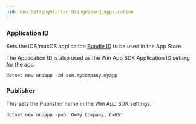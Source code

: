 ```yaml
---
uid: Uno.GettingStarted.UsingWizard.Application
---
```


### Application ID

Sets the iOS/macOS application [Bundle ID](https://developer.apple.com/documentation/appstoreconnectapi/bundle_ids) to be used in the App Store.  

The Application ID is also used as the Win App SDK
Application ID setting for the app.

```
dotnet new unoapp -id com.mycompany.myapp
```

### Publisher

This sets the Publisher name in the Win App SDK settings.

```
dotnet new unoapp -pub 'O=My Company, C=US'
```
